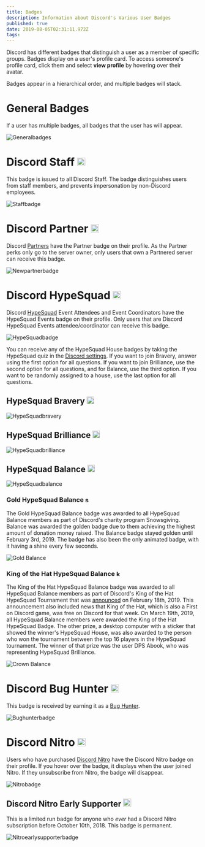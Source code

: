 ```yaml
---
title: Badges
description: Information about Discord's Various User Badges
published: true
date: 2019-08-05T02:31:11.972Z
tags: 
---
```


Discord has different badges that distinguish a user as a member of specific groups. Badges display on a user's profile card. To access someone's profile card, click them and select **view profile** by hovering over their avatar. 

Badges appear in a hierarchical order, and multiple badges will stack.

# General Badges
If a user has multiple badges, all badges that the user has will appear.

![Generalbadges](/badges/generalbadges.png "A General Overview of Badges")

# Discord Staff <img src="/icons/discord-staff.png" alt="discord-staff" width="21" height="21"/>
This badge is issued to all Discord Staff. The badge distinguishes users from staff members, and prevents impersonation by non-Discord employees.

![Staffbadge](/badges/newstaffbadge.png "A Staff Member's Badge")

# Discord Partner <img src="/icons/partner.png" alt="partner" width="21" height="21"/>
Discord [Partners](/partner) have the Partner badge on their profile. As the Partner perks only go to the server owner, only users that own a Partnered server can receive this badge.

![Newpartnerbadge](/badges/newpartnerbadge.png "A Discord Partner Badge")

# Discord HypeSquad <img src="/icons/hypesquad.png" alt="hypesquad" width="21" height="21"/>
Discord [HypeSquad](/hypesquad) Event Attendees and Event Coordinators have the HypeSquad Events badge on their profile. Only users that are Discord HypeSquad Events attendee/coordinator can receive this badge. 

![HypeSquadbadge](/badges/newhypesquadbadge.png "A HypeSquad Event Member's Badge")

You can receive any of the HypeSquad House badges by taking the HypeSquad quiz in the [Discord settings](https://discordapp.com/settings/hypesquad-online). If you want to join Bravery, answer using the first option for all questions. If you want to join Brilliance, use the second option for all questions, and for Balance, use the third option. If you want to be randomly assigned to a house, use the last option for all questions.

## HypeSquad Bravery <img src="/icons/hs-bravery.png" alt="hs-bravery" width="19" height="19"/>

![HypeSquadbravery](/badges/hypesquadbravery.png "HypeSquad Bravery Badge")

## HypeSquad Brilliance <img src="/icons/hs-brilliance.png" alt="hs-brilliance" width="19" height="19"/>

![HypeSquadbrilliance](/badges/hypesquadbrilliance.png "HypeSquad Brilliance Badge")

## HypeSquad Balance <img src="/icons/hs-balance.png" alt="hs-balance" width="19" height="19"/>

![HypeSquadbalance](/badges/hypesquadbalance.png "HypeSquad Balance Badge")

### Gold HypeSquad Balance <img src="/icons/snowsgiving-balance.png" alt="snowsgiving-balance" width="15" height="15"/>

The Gold HypeSquad Balance badge was awarded to all HypeSquad Balance members as part of Discord's charity program Snowsgiving. Balance was awarded the golden badge due to them achieving the highest amount of donation money raised. The Balance badge stayed golden until February 3rd, 2019. The badge has also been the only animated badge, with it having a shine every few seconds.

![Gold Balance](/badges/gold-balance.png "Gold Balance")

### King of the Hat HypeSquad Balance <img src="/icons/koth-balance.png" alt="koth-balance" width="15" height="15"/>

The King of the Hat HypeSquad Balance badge was awarded to all HypeSquad Balance members as part of Discord's King of the Hat HypeSquad Tournament that was [announced](https://medium.com/king-of-the-hat/hat-is-free-this-week-and-this-week-only-v-f9fa0987688b) on February 18th, 2019. This announcement also included news that King of the Hat, which is also a First on Discord game, was free on Discord for that week. On March 19th, 2019, all HypeSquad Balance members were awarded the King of the Hat HypeSquad Badge. The other prize, a desktop computer with a sticker that showed the winner's HypeSquad House, was also awarded to the person who won the tournament between the top 16 players in the HypeSquad tournament. The winner of that prize was the user DPS Abook, who was representing HypeSquad Brilliance.

![Crown Balance](/badges/crown-balance.png "Crown Balance")
# Discord Bug Hunter <img src="/icons/bug-hunter.png" alt="bug-hunter" width="21" height="21"/>
This badge is received by earning it as a [Bug Hunter](/bug-hunters).

![Bughunterbadge](/badges/bughunterbadge.png "A Discord Bug Hunter Badge")
# Discord Nitro <img src="/icons/nitro.png" alt="nitro" width="21" height="21"/>
Users who have purchased [Discord Nitro](/nitro) have the Discord Nitro badge on their profile. If you hover over the badge, it displays when the user joined Nitro. If they unsubscribe from Nitro, the badge will disappear. 

![Nitrobadge](/badges/newnitrobadge.png "A Nitro Discord User's Badge")

## Discord Nitro Early Supporter <img src="/icons/early-supporter.png" alt="early-supporter" width="21" height="21"/>
This is a limited run badge for anyone who *ever* had a Discord Nitro subscription before October 10th, 2018. This badge is permanent.

![Nitroearlysupporterbadge](/badges/nitroearlysupporterbadge.png "Nitro Early Supporter Badge")